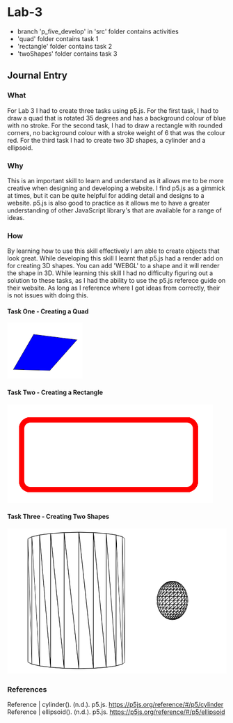 # Lab-3
- branch 'p_five_develop' in 'src' folder contains activities
- 'quad' folder contains task 1
- 'rectangle' folder contains task 2
- 'twoShapes' folder contains task 3
## Journal Entry

### What

For Lab 3 I had to create three tasks using p5.js. For the first task, I had to draw a quad that is rotated 35 degrees and has a background colour of blue with no stroke. For the second task, I had to draw a rectangle with rounded corners, no background colour with a stroke weight of 6 that was the colour red. For the third task I had to create two 3D shapes, a cylinder and a ellipsoid.

### Why

This is an important skill to learn and understand as it allows me to be more creative when designing and developing a website. I find p5.js as a gimmick at times, but it can be quite helpful for adding detail and designs to a website. p5.js is also good to practice as it allows me to have a greater understanding of other JavaScript library's that are available for a range of ideas. 

### How

By learning how to use this skill effectively I am able to create objects that look great. While developing this skill I learnt that p5.js had a render add on for creating 3D shapes. You can add 'WEBGL' to a shape and it will render the shape in 3D. While learning this skill I had no difficulty figuring out a solution to these tasks, as I had the ability to use the p5.js referece guide on their website. As long as I reference where I got ideas from correctly, their is not issues with doing this. 

#### Task One - Creating a Quad

![Image of Code](https://github.com/travisbyr/web503-week-3-lab-3/blob/master/images/task1.png)

#### Task Two - Creating a Rectangle

![Image of Code](https://github.com/travisbyr/web503-week-3-lab-3/blob/master/images/task2.png)

#### Task Three - Creating Two Shapes
<img src="https://github.com/travisbyr/web503-week-3-lab-3/blob/master/images/task3.png">


### References

Reference | cylinder(). (n.d.). p5.js. https://p5js.org/reference/#/p5/cylinder
Reference | ellipsoid(). (n.d.). p5.js. https://p5js.org/reference/#/p5/ellipsoid